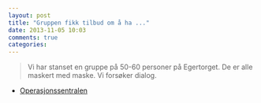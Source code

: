 ```yaml
---
layout: post
title: "Gruppen fikk tilbud om å ha ..."
date: 2013-11-05 10:03
comments: true
categories: 
---
```


> Vi har stanset en gruppe på 50-60 personer på Egertorget. De er alle maskert med maske. Vi forsøker dialog.
- [Operasjonssentralen](https://twitter.com/oslopolitiops/status/397786254458097664)
